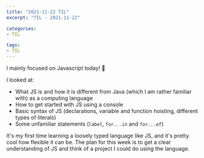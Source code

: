 ```yaml
---
title: "2021-11-22 TIL"
excerpt: "TIL - 2021-11-22"

categories: 
- TIL

tags:
- TIL
---
```


I mainly focused on Javascript today! 🥰

I looked at:
- What JS is and how it is different from Java (which I am rather familiar with) as a computing language
- How to get started with JS using a console
- Basic syntax of JS (declarations, variable and function hoisting, different types of literals)
- Some unfamiliar statements (`label`, `for...in` and `for...of`)

It's my first time learning  a loosely typed language like JS, and it's pretty cool how flexible it can be. 
The plan for this week is to get a clear understanding of JS and think of a project I could do using the language.